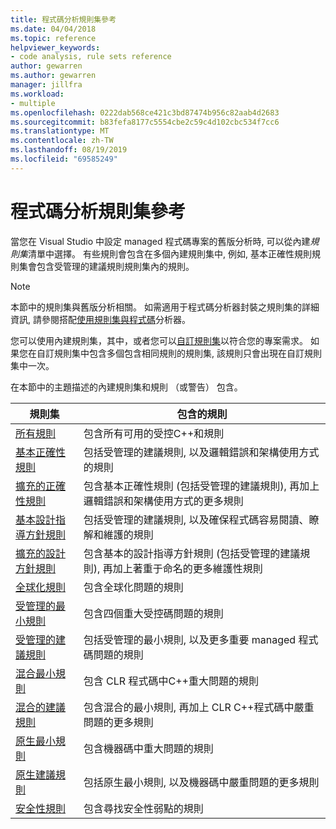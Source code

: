 ```yaml
---
title: 程式碼分析規則集參考
ms.date: 04/04/2018
ms.topic: reference
helpviewer_keywords:
- code analysis, rule sets reference
author: gewarren
ms.author: gewarren
manager: jillfra
ms.workload:
- multiple
ms.openlocfilehash: 0222dab568ce421c3bd87474b956c82aab4d2683
ms.sourcegitcommit: b83fefa8177c5554cbe2c59c4d102cbc534f7cc6
ms.translationtype: MT
ms.contentlocale: zh-TW
ms.lasthandoff: 08/19/2019
ms.locfileid: "69585249"
---
```

# <a name="code-analysis-rule-set-reference"></a>程式碼分析規則集參考

當您在 Visual Studio 中設定 managed 程式碼專案的舊版分析時, 可以從內建*規則集*清單中選擇。 有些規則會包含在多個內建規則集中, 例如, 基本正確性規則規則集會包含受管理的建議規則規則集內的規則。

> [!NOTE]
> 本節中的規則集與舊版分析相關。 如需適用于程式碼分析器封裝之規則集的詳細資訊, 請參閱搭配[使用規則集與程式碼](analyzer-rule-sets.md)分析器。

您可以使用內建規則集，其中，或者您可以[自訂規則集](../code-quality/how-to-create-a-custom-rule-set.md)以符合您的專案需求。 如果您在自訂規則集中包含多個包含相同規則的規則集, 該規則只會出現在自訂規則集中一次。

在本節中的主題描述的內建規則集和規則 （或警告） 包含。

| 規則集 | 包含的規則 |
| - | - |
| [所有規則](all-rules-rule-set.md) | 包含所有可用的受控C++和規則 |
| [基本正確性規則](basic-correctness-rules-rule-set-for-managed-code.md) | 包括受管理的建議規則, 以及邏輯錯誤和架構使用方式的規則 |
| [擴充的正確性規則](extended-correctness-rules-rule-set-for-managed-code.md) | 包含基本正確性規則 (包括受管理的建議規則), 再加上邏輯錯誤和架構使用方式的更多規則 |
| [基本設計指導方針規則](basic-design-guideline-rules-rule-set-for-managed-code.md) | 包括受管理的建議規則, 以及確保程式碼容易閱讀、瞭解和維護的規則 |
| [擴充的設計方針規則](extended-design-guidelines-rules-rule-set-for-managed-code.md) | 包含基本的設計指導方針規則 (包括受管理的建議規則), 再加上著重于命名的更多維護性規則 |
| [全球化規則](globalization-rules-rule-set-for-managed-code.md) | 包含全球化問題的規則 |
| [受管理的最小規則](managed-minimum-rules-rule-set-for-managed-code.md) | 包含四個重大受控碼問題的規則 |
| [受管理的建議規則](managed-recommended-rules-rule-set-for-managed-code.md) | 包括受管理的最小規則, 以及更多重要 managed 程式碼問題的規則 |
| [混合最小規則](mixed-minimum-rules-rule-set.md) | 包含 CLR 程式碼中C++重大問題的規則 |
| [混合的建議規則](mixed-recommended-rules-rule-set.md) | 包含混合的最小規則, 再加上 CLR C++程式碼中嚴重問題的更多規則 |
| [原生最小規則](native-minimum-rules-rule-set.md) | 包含機器碼中重大問題的規則 |
| [原生建議規則](native-recommended-rules-rule-set.md) | 包括原生最小規則, 以及機器碼中嚴重問題的更多規則 |
| [安全性規則](security-rules-rule-set-for-managed-code.md) | 包含尋找安全性弱點的規則 |